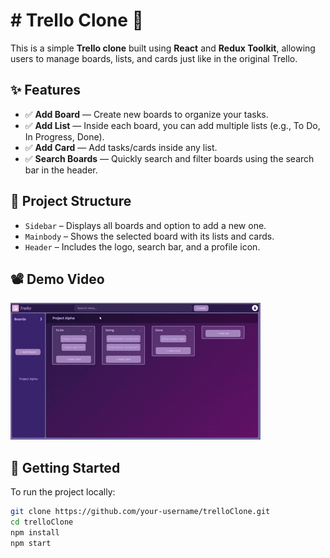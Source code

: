 # # Trello Clone 📝

This is a simple **Trello clone** built using **React** and **Redux Toolkit**, allowing users to manage boards, lists, and cards just like in the original Trello.

## ✨ Features

- ✅ **Add Board** — Create new boards to organize your tasks.
- ✅ **Add List** — Inside each board, you can add multiple lists (e.g., To Do, In Progress, Done).
- ✅ **Add Card** — Add tasks/cards inside any list.
- ✅ **Search Boards** — Quickly search and filter boards using the search bar in the header.

## 📁 Project Structure

- `Sidebar` – Displays all boards and option to add a new one.
- `Mainbody` – Shows the selected board with its lists and cards.
- `Header` – Includes the logo, search bar, and a profile icon.
## 📽 Demo Video
 ![Trello Clone Demo](demoVideo.gif)
  

## 🚀 Getting Started

To run the project locally:

```bash
git clone https://github.com/your-username/trelloClone.git
cd trelloClone
npm install
npm start
